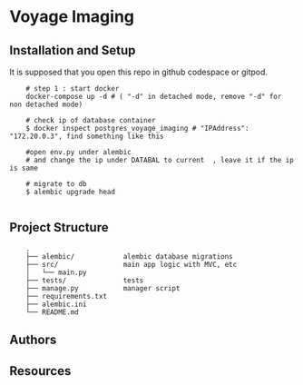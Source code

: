 # Voyage Imaging

## Installation and Setup

It is supposed that you open this repo in github codespace or gitpod.

```
    # step 1 : start docker
    docker-compose up -d # ( "-d" in detached mode, remove "-d" for non detached mode)

    # check ip of database container
    $ docker inspect postgres_voyage_imaging # "IPAddress": "172.20.0.3", find something like this

    #open env.py under alembic
    # and change the ip under DATABAL to current  , leave it if the ip is same

    # migrate to db
    $ alembic upgrade head


```

## Project Structure

```
    .
    ├── alembic/            alembic database migrations
    ├── src/                main app logic with MVC, etc
    │   └── main.py
    ├── tests/              tests
    ├── manage.py           manager script
    ├── requirements.txt
    ├── alembic.ini
    └── README.md

```

## Authors

## Resources

<!--
   #create a python environment
    $ python -m venv venv
    #activate environment
    $ source venv/bin/activate # use venv/Scripts/activate for windows
    #install packages from requirements.txt file
    $ pip install -r requirements.txt

    # Run app
    $ uvicorn src.main:app --reload # dev
    $ uvicorn src.main:app # prod

    # Run test and coverage
    $ pytest
    $ coverage run -m pytest
    $ coverage report -i

    # Run flake8
    $ flake8

    # alembic migrations
    $ alembic revision --autogenerate -m "initial ....  migraion"

    -->
